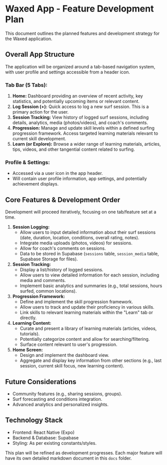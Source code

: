 # Waxed App - Feature Development Plan

This document outlines the planned features and development strategy for the Waxed application.

## Overall App Structure

The application will be organized around a tab-based navigation system, with user profile and settings accessible from a header icon.

### Tab Bar (5 Tabs):

1.  **Home:** Dashboard providing an overview of recent activity, key statistics, and potentially upcoming items or relevant content.
2.  **Log Session (+):** Quick access to log a new surf session. This is a primary action for the user.
3.  **Session Tracking:** View history of logged surf sessions, including details, analytics, media (photos/videos), and coach's comments.
4.  **Progression:** Manage and update skill levels within a defined surfing progression framework. Access targeted learning materials relevant to current skill development.
5.  **Learn (or Explore):** Browse a wider range of learning materials, articles, tips, videos, and other tangential content related to surfing.

### Profile & Settings:

*   Accessed via a user icon in the app header.
*   Will contain user profile information, app settings, and potentially achievement displays.

## Core Features & Development Order

Development will proceed iteratively, focusing on one tab/feature set at a time.

1.  **Session Logging:**
    *   Allow users to input detailed information about their surf sessions (date, duration, location, conditions, overall rating, notes).
    *   Integrate media uploads (photos, videos) for sessions.
    *   Allow for coach's comments on sessions.
    *   Data to be stored in Supabase (`sessions` table, `session_media` table, Supabase Storage for files).
2.  **Session Tracking:**
    *   Display a list/history of logged sessions.
    *   Allow users to view detailed information for each session, including media and comments.
    *   Implement basic analytics and summaries (e.g., total sessions, hours surfed, common locations).
3.  **Progression Framework:**
    *   Define and implement the skill progression framework.
    *   Allow users to track and update their proficiency in various skills.
    *   Link skills to relevant learning materials within the "Learn" tab or directly.
4.  **Learning Content:**
    *   Curate and present a library of learning materials (articles, videos, tutorials).
    *   Potentially categorize content and allow for searching/filtering.
    *   Surface content relevant to user's progression.
5.  **Home Screen:**
    *   Design and implement the dashboard view.
    *   Aggregate and display key information from other sections (e.g., last session, current skill focus, new learning content).

## Future Considerations

*   Community features (e.g., sharing sessions, groups).
*   Surf forecasting and conditions integration.
*   Advanced analytics and personalized insights.

## Technology Stack

*   Frontend: React Native (Expo)
*   Backend & Database: Supabase
*   Styling: As per existing constants/styles.

This plan will be refined as development progresses. Each major feature will have its own detailed markdown document in this `docs` folder.
